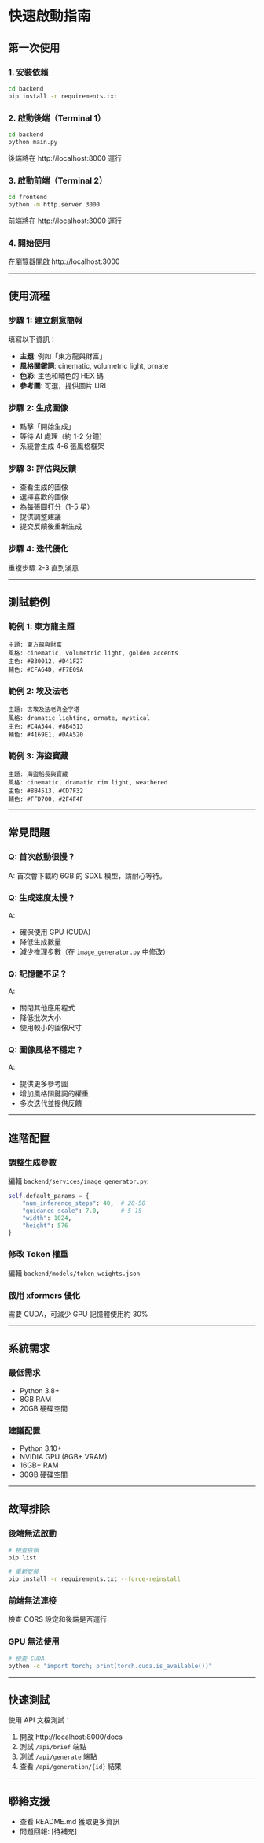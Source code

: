 # 快速啟動指南

## 第一次使用

### 1. 安裝依賴
```bash
cd backend
pip install -r requirements.txt
```

### 2. 啟動後端（Terminal 1）
```bash
cd backend
python main.py
```
後端將在 http://localhost:8000 運行

### 3. 啟動前端（Terminal 2）
```bash
cd frontend
python -m http.server 3000
```
前端將在 http://localhost:3000 運行

### 4. 開始使用
在瀏覽器開啟 http://localhost:3000

---

## 使用流程

### 步驟 1: 建立創意簡報
填寫以下資訊：
- **主題**: 例如「東方龍與財富」
- **風格關鍵詞**: cinematic, volumetric light, ornate
- **色彩**: 主色和輔色的 HEX 碼
- **參考圖**: 可選，提供圖片 URL

### 步驟 2: 生成圖像
- 點擊「開始生成」
- 等待 AI 處理（約 1-2 分鐘）
- 系統會生成 4-6 張風格框架

### 步驟 3: 評估與反饋
- 查看生成的圖像
- 選擇喜歡的圖像
- 為每張圖打分（1-5 星）
- 提供調整建議
- 提交反饋後重新生成

### 步驟 4: 迭代優化
重複步驟 2-3 直到滿意

---

## 測試範例

### 範例 1: 東方龍主題
```
主題: 東方龍與財富
風格: cinematic, volumetric light, golden accents
主色: #B30012, #D41F27
輔色: #CFA64D, #F7E09A
```

### 範例 2: 埃及法老
```
主題: 古埃及法老與金字塔
風格: dramatic lighting, ornate, mystical
主色: #C4A544, #8B4513
輔色: #4169E1, #DAA520
```

### 範例 3: 海盜寶藏
```
主題: 海盜船長與寶藏
風格: cinematic, dramatic rim light, weathered
主色: #8B4513, #CD7F32
輔色: #FFD700, #2F4F4F
```

---

## 常見問題

### Q: 首次啟動很慢？
A: 首次會下載約 6GB 的 SDXL 模型，請耐心等待。

### Q: 生成速度太慢？
A: 
- 確保使用 GPU (CUDA)
- 降低生成數量
- 減少推理步數（在 `image_generator.py` 中修改）

### Q: 記憶體不足？
A: 
- 關閉其他應用程式
- 降低批次大小
- 使用較小的圖像尺寸

### Q: 圖像風格不穩定？
A: 
- 提供更多參考圖
- 增加風格關鍵詞的權重
- 多次迭代並提供反饋

---

## 進階配置

### 調整生成參數
編輯 `backend/services/image_generator.py`:
```python
self.default_params = {
    "num_inference_steps": 40,  # 20-50
    "guidance_scale": 7.0,      # 5-15
    "width": 1024,
    "height": 576
}
```

### 修改 Token 權重
編輯 `backend/models/token_weights.json`

### 啟用 xformers 優化
需要 CUDA，可減少 GPU 記憶體使用約 30%

---

## 系統需求

### 最低需求
- Python 3.8+
- 8GB RAM
- 20GB 硬碟空間

### 建議配置
- Python 3.10+
- NVIDIA GPU (8GB+ VRAM)
- 16GB+ RAM
- 30GB 硬碟空間

---

## 故障排除

### 後端無法啟動
```bash
# 檢查依賴
pip list

# 重新安裝
pip install -r requirements.txt --force-reinstall
```

### 前端無法連接
檢查 CORS 設定和後端是否運行

### GPU 無法使用
```bash
# 檢查 CUDA
python -c "import torch; print(torch.cuda.is_available())"
```

---

## 快速測試

使用 API 文檔測試：
1. 開啟 http://localhost:8000/docs
2. 測試 `/api/brief` 端點
3. 測試 `/api/generate` 端點
4. 查看 `/api/generation/{id}` 結果

---

## 聯絡支援
- 查看 README.md 獲取更多資訊
- 問題回報: [待補充]
